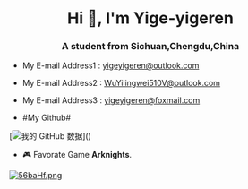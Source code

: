 <h1 align="center">Hi 👋, I'm Yige-yigeren</h1>
<h3 align="center">A student from Sichuan,Chengdu,China</h3>

- My E-mail Address1 : yigeyigeren@outlook.com
- My E-mail Address2 : WuYilingwei510V@outlook.com
- My E-mail Address3 : yigeyigeren@foxmail.com

- #My Github#

[![我的 GitHub 数据](https://github-readme-stats.vercel.app/api?username=yige-yigeren&show_icons=true&hide_border=true&theme=chartreuse-dark")]()


- 🎮 Favorate Game **Arknights**.

[![56baHf.png](https://z3.ax1x.com/2021/10/22/56baHf.png)](https://imgtu.com/i/56baHf)
